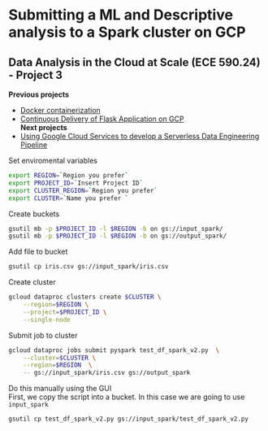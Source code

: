 # Submitting a ML and Descriptive analysis to a Spark cluster on GCP
## Data Analysis in the Cloud at Scale (ECE 590.24) - Project 3

**Previous projects**<br>
- [Docker containerization](https://github.com/joaquinmenendez/Cloud_Computing_Project_2)<br>
- [Continuous Delivery of Flask Application on GCP](https://github.com/joaquinmenendez/Cloud_Computing_Project_1)<br>
**Next projects**<br>
- [Using Google Cloud Services to develop a Serverless Data Engineering Pipeline](https://github.com/joaquinmenendez/Cloud_Computing_Project_4)


Set enviromental variables
```bash
export REGION=`Region you prefer`
export PROJECT_ID=`Insert Project ID`
export CLUSTER_REGION=`Region you prefer`
export CLUSTER=`Name you prefer `
```

Create buckets
```bash
gsutil mb -p $PROJECT_ID -l $REGION -b on gs://input_spark/
gsutil mb -p $PROJECT_ID -l $REGION -b on gs://output_spark/
```

Add file to bucket
```bash
gsutil cp iris.csv gs://input_spark/iris.csv
```

Create cluster
```bash
gcloud dataproc clusters create $CLUSTER \
    --region=$REGION \
    --project=$PROJECT_ID \
    --single-node
```

Submit job to cluster    
```bash
gcloud dataproc jobs submit pyspark test_df_spark_v2.py  \
    --cluster=$CLUSTER \
    --region=$REGION  \
    -- gs://input_spark/iris.csv gs://output_spark
 ```
 
 Do this manually using the GUI<br>
 First, we copy the script into a bucket. In this case we are going to use `input_spark` 
 ```bash
 gsutil cp test_df_spark_v2.py gs://input_spark/test_df_spark_v2.py
```
![]()
